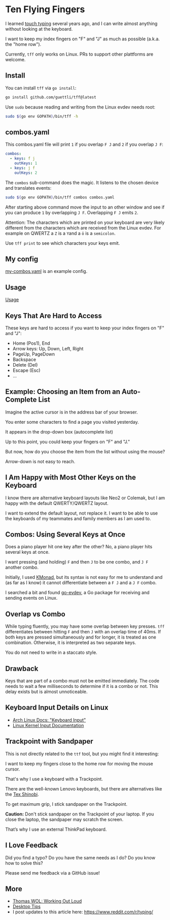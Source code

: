 # Ten Flying Fingers

I learned [touch typing](https://en.wikipedia.org/wiki/Touch_typing) several years ago, and I can
write almost anything without looking at the keyboard.

I want to keep my index fingers on "F" and "J" as much as possible (a.k.a. the "home row").

Currently, `tff` only works on Linux. PRs to support other plattforms are welcome.

## Install

You can install `tff` via `go install`:

```sh
go install github.com/guettli/tff@latest
```

Use `sudo` because reading and writing from the Linux evdev needs root:

```sh
sudo $(go env GOPATH)/bin/tff -h
```

## combos.yaml

This combos.yaml file will print `1` if you overlap `F J` and `2` if you overlap `J F`:

```yaml
combos:
  - keys: f j
    outKeys: 1
  - keys: j f
    outKeys: 2
```

The `combos` sub-command does the magic. It listens to the chosen device and translates events:

```sh
sudo $(go env GOPATH)/bin/tff combos combos.yaml
```

After starting above command move the input to an other window and see if you can produce `1` by
overlapping `J F`. Overlapping `F J` emits `2`.

Attention: The characters which are printed on your keyboard are very likely different from the
characters which are received from the Linux evdev. For example on QWERTZ a `Z` is a `Y`and a `ö` is
a `semicolon`.

Use `tff print` to see which characters your keys emit.

## My config

[my-combos.yaml](https://github.com/guettli/tff/blob/main/my-combos.yaml) is an example config.

## Usage

[Usage](https://github.com/guettli/tff/blob/main/usage.md)

## Keys That Are Hard to Access

These keys are hard to access if you want to keep your index fingers on "F" and "J":

- Home (Pos1), End
- Arrow keys: Up, Down, Left, Right
- PageUp, PageDown
- Backspace
- Delete (Del)
- Escape (Esc)
- ...

## Example: Choosing an Item from an Auto-Complete List

Imagine the active cursor is in the address bar of your browser.

You enter some characters to find a page you visited yesterday.

It appears in the drop-down box (autocomplete list)

Up to this point, you could keep your fingers on "F" and "J."

But now, how do you choose the item from the list without using the mouse?

Arrow-down is not easy to reach.

## I Am Happy with Most Other Keys on the Keyboard

I know there are alternative keyboard layouts like Neo2 or Colemak, but I am happy with the default
QWERTY/QWERTZ layout.

I want to extend the default layout, not replace it. I want to be able to use the keyboards of my
teammates and family members as I am used to.

## Combos: Using Several Keys at Once

Does a piano player hit one key after the other? No, a piano player hits several keys at once.

I want pressing (and holding) `F` and then `J` to be one combo, and `J F` another combo.

Initially, I used [KMonad](https://github.com/kmonad/kmonad), but its syntax is not easy for me to
understand and (as far as I know) it cannot differentiate between a `F J` and a `J F` combo.

I searched a bit and found [go-evdev](https://github.com/holoplot/go-evdev), a Go package for
receiving and sending events on Linux.

## Overlap vs Combo

While typing fluently, you may have some overlap between key presses. `tff` differentiates
between hitting `F` and then `J` with an overlap time of 40ms. If both keys are pressed
simultaneously and for longer, it is treated as one combination. Otherwise, it is interpreted as two
separate keys.

You do not need to write in a staccato style.

## Drawback

Keys that are part of a combo must not be emitted immediately. The code needs to wait a few
milliseconds to determine if it is a combo or not. This delay exists but is almost unnoticeable.

## Keyboard Input Details on Linux

- [Arch Linux Docs: "Keyboard Input"](https://wiki.archlinux.org/title/Keyboard_input)
- [Linux Kernel Input Documentation](https://docs.kernel.org/input/index.html)

## Trackpoint with Sandpaper

This is not directly related to the `ttf` tool, but you might find it interesting:

I want to keep my fingers close to the home row for moving the mouse cursor.

That's why I use a keyboard with a Trackpoint.

There are the well-known Lenovo keyboards, but there are alternatives like the [Tex
Shinobi](https://tex.com.tw/products/shinobi).

To get maximum grip, I stick sandpaper on the Trackpoint.

**Caution:** Don't stick sandpaper on the Trackpoint of your laptop. If you close the laptop, the
sandpaper may scratch the screen.

That’s why I use an external ThinkPad keyboard.

## I Love Feedback

Did you find a typo? Do you have the same needs as I do? Do you know how to solve this?

Please send me feedback via a GitHub issue!

## More

- [Thomas WOL: Working Out Loud](https://github.com/guettli/wol)
- [Desktop Tips](https://github.com/guettli/desktop-tips-and-tricks)
- I post updates to this article here: <https://www.reddit.com/r/typing/>
